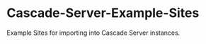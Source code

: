 Cascade-Server-Example-Sites
============================

Example Sites for importing into Cascade Server instances.